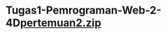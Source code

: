 # Tugas1-Pemrograman-Web-2-4D[pertemuan2.zip](https://github.com/fikanurhasari/Tugas1-Pemrograman-Web-2-4D/files/8162206/pertemuan2.zip)
